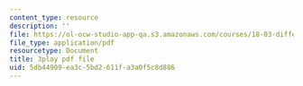 ```yaml
---
content_type: resource
description: ''
file: https://ol-ocw-studio-app-qa.s3.amazonaws.com/courses/18-03-differential-equations-spring-2010/5db44909ea3c5bd2611fa3a0f5c8d886_MdzfsfBNJIw.pdf
file_type: application/pdf
resourcetype: Document
title: 3play pdf file
uid: 5db44909-ea3c-5bd2-611f-a3a0f5c8d886
---
```

